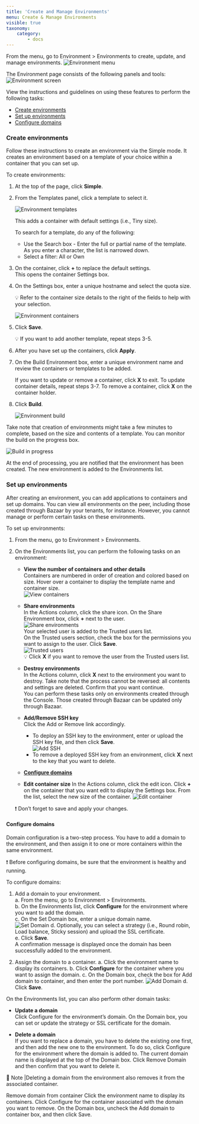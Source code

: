 ```yaml
---
title: 'Create and Manage Environments'
menu: Create & Manage Environments
visible: true
taxonomy:
    category:
        - docs
---
```


From the menu, go to Environment > Environments to create, update, and manage environments.
![Environment menu](console-env_env.png)

The Environment page consists of the following panels and tools:
![Environment screen](console-env_screenwlabels.png)

View the instructions and guidelines on using these features to perform the following tasks:
* [Create environments](#create-environments)
* [Set up environments](#setup-environments)
* [Configure domains](#configure-domains)

### <a id="create-environments"> </a> Create environments
Follow these instructions to create an environment via the Simple mode. It creates an environment based on a template of your choice within a container that you can set up.
 
To create environments:

1. At the top of the page, click **Simple**.

2. From the Templates panel, click a template to select it.   

   ![Environment templates](console-env-template.png)

   This adds a container with default settings (i.e., Tiny size). 

   To search for a template, do any of the following:
   * Use the Search box - Enter the full or partial name of the template. As you enter a character, the list is narrowed down.
   * Select a filter: All or Own
	
3. On the container, click **+** to replace the default settings.   
   This opens the container Settings box.

4. On the Settings box, enter a unique hostname and select the quota size.
       
   💡 Refer to the container size details to the right of the fields to help with your selection.

   ![Environment containers](console-env-container.png)

5. Click **Save**.
  
   💡 If you want to add another template, repeat steps 3-5.  

6. After you have set up the containers, click **Apply**.

7. On the Build Environment box, enter a unique environment name and review the containers or templates to be added.
	
   If you want to update or remove a container, click **X** to exit. To update container details, repeat steps 3-7. To remove a container, click **X** on the container holder.

8. Click **Build**.
 
   ![Environment build](console-env-build.png)

Take note that creation of environments might take a few minutes to complete, based on the size and contents of a template. You can monitor the build on the progress box. 

![Build in progress](console-env-inprogress.png)

At the end of processing, you are notified that the environment has been created. The new environment is added to the Environments list. 

### <a id="setup-environments"> </a> Set up environments
After creating an environment, you can add applications to containers and set up domains. You can view all environments on the peer, including those created through Bazaar by your tenants, for instance. However, you cannot manage or perform certain tasks on these environments. 

To set up environments:

1. From the menu, go to Environment > Environments. 

2. On the Environments list, you can perform the following tasks on an environment:
   
   * **View the number of containers and other details**   
   Containers are numbered in order of creation and colored based on size. Hover over a container to display the template name and container size.   
   ![View containers](console-containerdetails.png)
     
   * **Share environments**   
   In the Actions column, click the share icon. On the Share Environment box, click **+** next to the user.   
   ![Share environments](console-env_share.png)   
   Your selected user is added to the Trusted users list.   
   On the Trusted users section, check the box for the permissions you want to assign to the user. Click **Save**.   
   ![Trusted users](console-env_permissions.png)   
   💡 Click **X** if you want to remove the user from the Trusted users list.     
   
   * **Destroy environments**    
   In the Actions column, click **X** next to the environment you want to destroy. Take note that the process cannot be reversed: all contents and settings are deleted. Confirm that you want continue.    
   You can perform these tasks only on environments created through the Console. Those created through Bazaar can be updated only through Bazaar.
   
   * **Add/Remove SSH key**    
   Click the Add or Remove link accordingly.   
     * To deploy an SSH key to the environment, enter or upload the SSH key file, and then click **Save**.  
     ![Add SSH](console-env_addSSH1.png)
     * To remove a deployed SSH key from an environment, click **X** next to the key that you want to delete.  
   
   * **[Configure domains](#configure-domains)**
   
   * **Edit container size**
   In the Actions column, click the edit icon. Click **+** on the container that you want edit to display the Settings box. From the list, select the new size of the container.
   ![Edit container](console-env_editcontainter.png)

   ❗️ Don’t forget to save and apply your changes. 

#### <a id="configure-domains"> </a> Configure domains
Domain configuration is a two-step process. You have to add a domain to the environment, and then assign it to one or more containers within the same environment. 

❗️ Before configuring domains, be sure that the environment is healthy and running. 

To configure domains:

1. Add a domain to your environment.    
   a. From the menu, go to Environment > Environments.   
   b. On the Environments list, click **Configure** for the environment where you want to add the domain.    
   c. On the Set Domain box, enter a unique domain name.   
      ![Set Domain](console-set-domain.png)
   d. Optionally, you can select a strategy (i.e., Round robin, Load balance, Sticky session) and upload the SSL certificate.   		
   e. Click **Save**.   
      A confirmation message is displayed once the domain has been successfully added to the environment.
 	
2. Assign the domain to a container.
   a. Click the environment name to display its containers.
   b. Click **Configure** for the container where you want to assign the domain. 
   c. On the Domain box, check the box for Add domain to container, and then enter the port number.
      ![Add Domain](console-add-domain.png)
   d. Click **Save**.

On the Environments list, you can also perform other domain tasks:

* **Update a domain**  
Click Configure for the environment’s domain. On the Domain box, you can set or update the strategy or SSL certificate for the domain. 

* **Delete a domain**   
If you want to replace a domain, you have to delete the existing one first, and then add the new one to the environment. To do so, click Configure for the environment where the domain is added to. The current domain name is displayed at the top of the Domain box. Click Remove Domain and then confirm that you want to delete it. 

📝 Note |Deleting a domain from the environment also removes it from the associated container.

Remove domain from container
Click the environment name to display its containers. Click Configure for the container associated with the domain you want to remove. On the Domain box, uncheck the Add domain to container box, and then click Save. 
